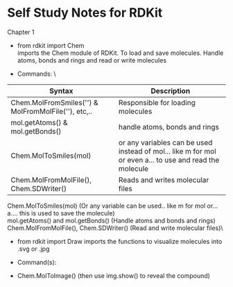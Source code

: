 # Self Study Notes for RDKit

Chapter 1

- from rdkit import Chem  
imports the Chem module of RDKit. To load and save molecules. Handle atoms, bonds and rings and read or write molecules



- Commands: \

| Syntax      | Description |
| ----------- | ----------- |
| Chem.MolFromSmiles('') & MolFromMolFile(''), etc,.. | Responsible for loading molecules  |
| mol.getAtoms() & mol.getBonds()  | handle atoms, bonds and rings|
| Chem.MolToSmiles(mol) | or any variables can be used instead of mol... like m for mol or even a... to use and read the molecule | 
| Chem.MolFromMolFile(), Chem.SDWriter() | Reads and writes molecular files |

Chem.MolToSmiles(mol)    (Or any variable can be used.. like m for mol or... a.... this is used to save the molecule)\
mol.getAtoms() and mol.getBonds()   (Handle atoms and bonds and rings)\
Chem.MolFromMolFile(), Chem.SDWriter() (Read and write molecular files)\

- from rdkit import Draw 
imports the functions to visualize molecules into .svg or .jpg

- Command(s):
- Chem.MolToImage()   (then use img.show() to reveal the compound)